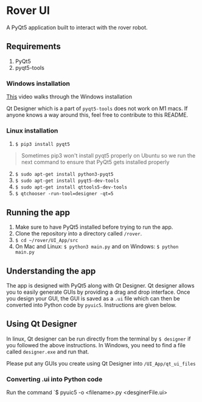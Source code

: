 # Rover UI
A PyQt5 application built to interact with the rover robot.

## Requirements
1. PyQt5
2. pyqt5-tools

### Windows installation
[This](https://www.youtube.com/watch?v=kxSuHyQfStA) video walks through the Windows installation

Qt Designer which is a part of `pyqt5-tools` does not work on M1 macs. If anyone knows a way around this, feel free to contribute to this README.

### Linux installation
1. `$ pip3 install pyqt5`
> Sometimes pip3 won't install pyqt5 properly on Ubuntu so we run the next command to ensure that PyQt5 gets installed properly

2. `$ sudo apt-get install python3-pyqt5`  
3. `$ sudo apt-get install pyqt5-dev-tools`
4. `$ sudo apt-get install qttools5-dev-tools`
5. `$ qtchooser -run-tool=designer -qt=5`

## Running the app
1. Make sure to have PyQt5 installed before trying to run the app.
2. Clone the repository into a directory called `/rover`.
3. `$ cd ~/rover/UI_App/src`
4. On Mac and Linux: `$ python3 main.py` and on Windows: `$ python main.py`

## Understanding the app
The app is designed with PyQt5 along with Qt Designer. Qt designer allows you to easily generate GUIs by providing a drag and drop interface. Once you design your GUI, the GUI is saved as a `.ui` file which can then be converted into Python code by `pyuic5`. Instructions are given below.

## Using Qt Designer
In linux, Qt designer can be run directly from the terminal by `$ designer` if you followed the above instructions. In Windows, you need to find a file called `designer.exe` and run that.

Please put any GUIs you create using Qt Designer into `/UI_App/qt_ui_files`

### Converting .ui into Python code
Run the command `$ pyuic5 -o \<filename>.py \<desginerFile.ui>
